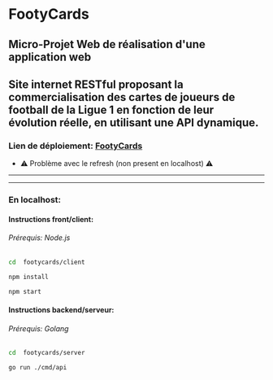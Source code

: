 # FootyCards
## Micro-Projet Web de réalisation d'une application web  
Site internet RESTful proposant la commercialisation des cartes de joueurs de football de la Ligue 1 en
fonction de leur évolution réelle, en utilisant une API dynamique.
---
### Lien de déploiement: [FootyCards](https://footy-cards.netlify.app)
 - :warning: Problème avec le refresh (non present en localhost) :warning:
---
---
### En localhost:
#### Instructions front/client:
###### Prérequis: Node.js
```bash
cd	footycards/client
```

```bash
npm install
```

```bash
npm start
```
#### Instructions backend/serveur:
###### Prérequis: Golang
```bash
cd  footycards/server
```

```bash
go run ./cmd/api
```


